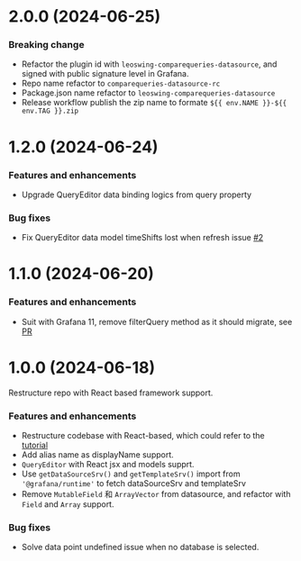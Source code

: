 # 2.0.0 (2024-06-25)

### Breaking change

- Refactor the plugin id with `leoswing-comparequeries-datasource`, and signed with public signature level in Grafana.
- Repo name refactor to `comparequeries-datasource-rc`
- Package.json name refactor to `leoswing-comparequeries-datasource`
- Release workflow publish the zip name to formate `${{ env.NAME }}-${{ env.TAG }}.zip`

# 1.2.0 (2024-06-24)

### Features and enhancements

- Upgrade QueryEditor data binding logics from query property

### Bug fixes

- Fix QueryEditor data model timeShifts lost when refresh issue [#2](https://github.com/leoswing/comparequeries-datasource-rc/issues/2)

# 1.1.0 (2024-06-20)

### Features and enhancements

- Suit with Grafana 11, remove filterQuery method as it should migrate, see [PR](https://github.com/leoswing/comparequeries-datasource-rc/pull/1)

# 1.0.0 (2024-06-18)

Restructure repo with React based framework support.

### Features and enhancements

- Restructure codebase with React-based, which could refer to the [tutorial](https://grafana.com/developers/plugin-tools/tutorials/build-a-data-source-plugin)
- Add alias name as displayName support.
- `QueryEditor` with React jsx and models supprt.
- Use `getDataSourceSrv()` and `getTemplateSrv()` import from `'@grafana/runtime'` to fetch dataSourceSrv and templateSrv
- Remove `MutableField` 和 `ArrayVector` from datasource, and refactor with `Field` and `Array` support.

### Bug fixes

- Solve data point undefined issue when no database is selected.